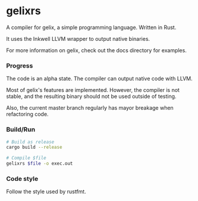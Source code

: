 # gelixrs

A compiler for gelix, a simple programming language. Written in Rust.

It uses the Inkwell LLVM wrapper to output native binaries.

For more information on gelix, check out the docs directory for examples.

### Progress

The code is an alpha state. The compiler can output native code with LLVM.

Most of gelix's features are implemented. However, the compiler is not stable,
and the resulting binary should not be used outside of testing.

Also, the current master branch regularly has mayor breakage when refactoring code.

### Build/Run

``` bash
# Build as release
cargo build --release

# Compile $file
gelixrs $file -o exec.out
```

### Code style

Follow the style used by rustfmt.
